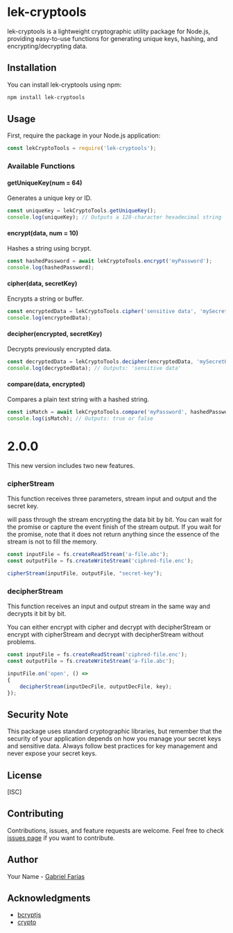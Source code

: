 # lek-cryptools

lek-cryptools is a lightweight cryptographic utility package for Node.js, providing easy-to-use functions for generating unique keys, hashing, and encrypting/decrypting data.

## Installation

You can install lek-cryptools using npm:

```bash
npm install lek-cryptools
```

## Usage

First, require the package in your Node.js application:

```javascript
const lekCryptoTools = require('lek-cryptools');
```

### Available Functions

#### getUniqueKey(num = 64)

Generates a unique key or ID.

```javascript
const uniqueKey = lekCryptoTools.getUniqueKey();
console.log(uniqueKey); // Outputs a 128-character hexadecimal string
```

#### encrypt(data, num = 10)

Hashes a string using bcrypt.

```javascript
const hashedPassword = await lekCryptoTools.encrypt('myPassword');
console.log(hashedPassword);
```

#### cipher(data, secretKey)

Encrypts a string or buffer.

```javascript
const encryptedData = lekCryptoTools.cipher('sensitive data', 'mySecretKey');
console.log(encryptedData);
```

#### decipher(encrypted, secretKey)

Decrypts previously encrypted data.

```javascript
const decryptedData = lekCryptoTools.decipher(encryptedData, 'mySecretKey');
console.log(decryptedData); // Outputs: 'sensitive data'
```

#### compare(data, encrypted)

Compares a plain text string with a hashed string.

```javascript
const isMatch = await lekCryptoTools.compare('myPassword', hashedPassword);
console.log(isMatch); // Outputs: true or false
```

# 2.0.0

This new version includes two new features.

### cipherStream

This function receives three parameters, stream input and output and the secret key.

will pass through the stream encrypting the data bit by bit.
You can wait for the promise or capture the event finish of the stream output.
If you wait for the promise, note that it does not return anything since the essence of the stream is not to fill the memory.

```javascript
const inputFile = fs.createReadStream('a-file.abc');
const outputFile = fs.createWriteStream('ciphred-file.enc');

cipherStream(inputFile, outputFile, "secret-key");
```

### decipherStream

This function receives an input and output stream in the same way and decrypts it bit by bit.

You can either encrypt with cipher and decrypt with decipherStream or encrypt with cipherStream and decrypt with decipherStream without problems.

```javascript
const inputFile = fs.createReadStream('ciphred-file.enc');
const outputFile = fs.createWriteStream('a-file.abc');

inputFile.on('open', () =>
{
    decipherStream(inputDecFile, outputDecFile, key);
});
```

## Security Note

This package uses standard cryptographic libraries, but remember that the security of your application depends on how you manage your secret keys and sensitive data. Always follow best practices for key management and never expose your secret keys.

## License

[ISC]

## Contributing

Contributions, issues, and feature requests are welcome. Feel free to check [issues page](https://github.com/yourusername/lek-cryptools/issues) if you want to contribute.

## Author

Your Name - [Gabriel Farías](https://github.com/Gabrielito666)

## Acknowledgments

- [bcryptjs](https://www.npmjs.com/package/bcryptjs)
- [crypto](https://nodejs.org/api/crypto.html)